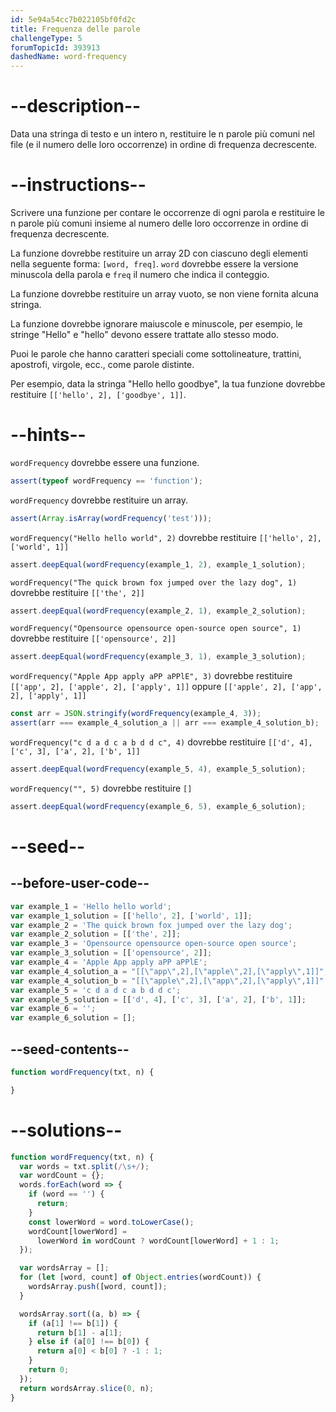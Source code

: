 ```yaml
---
id: 5e94a54cc7b022105bf0fd2c
title: Frequenza delle parole
challengeType: 5
forumTopicId: 393913
dashedName: word-frequency
---
```


# --description--

Data una stringa di testo e un intero n, restituire le n parole più comuni nel file (e il numero delle loro occorrenze) in ordine di frequenza decrescente.

# --instructions--

Scrivere una funzione per contare le occorrenze di ogni parola e restituire le n parole più comuni insieme al numero delle loro occorrenze in ordine di frequenza decrescente.

La funzione dovrebbe restituire un array 2D con ciascuno degli elementi nella seguente forma: `[word, freq]`. `word` dovrebbe essere la versione minuscola della parola e `freq` il numero che indica il conteggio.

La funzione dovrebbe restituire un array vuoto, se non viene fornita alcuna stringa.

La funzione dovrebbe ignorare maiuscole e minuscole, per esempio, le stringe "Hello" e "hello" devono essere trattate allo stesso modo.

Puoi le parole che hanno caratteri speciali come sottolineature, trattini, apostrofi, virgole, ecc., come parole distinte.

Per esempio, data la stringa "Hello hello goodbye", la tua funzione dovrebbe restituire `[['hello', 2], ['goodbye', 1]]`.

# --hints--

`wordFrequency` dovrebbe essere una funzione.

```js
assert(typeof wordFrequency == 'function');
```

`wordFrequency` dovrebbe restituire un array.

```js
assert(Array.isArray(wordFrequency('test')));
```

`wordFrequency("Hello hello world", 2)` dovrebbe restituire `[['hello', 2], ['world', 1]]`

```js
assert.deepEqual(wordFrequency(example_1, 2), example_1_solution);
```

`wordFrequency("The quick brown fox jumped over the lazy dog", 1)` dovrebbe restituire `[['the', 2]]`

```js
assert.deepEqual(wordFrequency(example_2, 1), example_2_solution);
```

`wordFrequency("Opensource opensource open-source open source", 1)` dovrebbe restituire `[['opensource', 2]]`

```js
assert.deepEqual(wordFrequency(example_3, 1), example_3_solution);
```

`wordFrequency("Apple App apply aPP aPPlE", 3)` dovrebbe restituire `[['app', 2], ['apple', 2], ['apply', 1]]` oppure `[['apple', 2], ['app', 2], ['apply', 1]]`

```js
const arr = JSON.stringify(wordFrequency(example_4, 3));
assert(arr === example_4_solution_a || arr === example_4_solution_b);
```

`wordFrequency("c d a d c a b d d c", 4)` dovrebbe restituire `[['d', 4], ['c', 3], ['a', 2], ['b', 1]]`

```js
assert.deepEqual(wordFrequency(example_5, 4), example_5_solution);
```

`wordFrequency("", 5)` dovrebbe restituire `[]`

```js
assert.deepEqual(wordFrequency(example_6, 5), example_6_solution);
```

# --seed--

## --before-user-code--

```js
var example_1 = 'Hello hello world';
var example_1_solution = [['hello', 2], ['world', 1]];
var example_2 = 'The quick brown fox jumped over the lazy dog';
var example_2_solution = [['the', 2]];
var example_3 = 'Opensource opensource open-source open source';
var example_3_solution = [['opensource', 2]];
var example_4 = 'Apple App apply aPP aPPlE';
var example_4_solution_a = "[[\"app\",2],[\"apple\",2],[\"apply\",1]]";
var example_4_solution_b = "[[\"apple\",2],[\"app\",2],[\"apply\",1]]";
var example_5 = 'c d a d c a b d d c';
var example_5_solution = [['d', 4], ['c', 3], ['a', 2], ['b', 1]];
var example_6 = '';
var example_6_solution = [];
```

## --seed-contents--

```js
function wordFrequency(txt, n) {

}
```

# --solutions--

```js
function wordFrequency(txt, n) {
  var words = txt.split(/\s+/);
  var wordCount = {};
  words.forEach(word => {
    if (word == '') {
      return;
    }
    const lowerWord = word.toLowerCase();
    wordCount[lowerWord] =
      lowerWord in wordCount ? wordCount[lowerWord] + 1 : 1;
  });

  var wordsArray = [];
  for (let [word, count] of Object.entries(wordCount)) {
    wordsArray.push([word, count]);
  }

  wordsArray.sort((a, b) => {
    if (a[1] !== b[1]) {
      return b[1] - a[1];
    } else if (a[0] !== b[0]) {
      return a[0] < b[0] ? -1 : 1;
    }
    return 0;
  });
  return wordsArray.slice(0, n);
}
```
